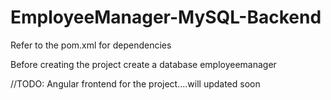 # EmployeeManager-MySQL-Backend

Refer to the pom.xml for dependencies

Before creating the project create a database employeemanager

//TODO: Angular frontend for the project....will updated soon

